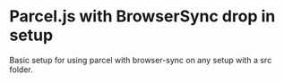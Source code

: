 # Parcel.js with BrowserSync drop in setup
Basic setup for using parcel with browser-sync on any setup with a src folder.
